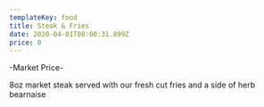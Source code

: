 ```yaml
---
templateKey: food
title: Steak & Fries
date: 2020-04-01T00:00:31.899Z
price: 0
---
```


-Market Price-

8oz market steak served with our fresh cut fries and a side of herb bearnaise
